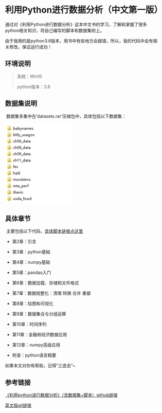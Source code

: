 # 利用Python进行数据分析（中文第一版）

​		通过对《利用Python进行数据分析》这本中文书的学习，了解和掌握了很多python相关知识，将自己编写的脚本和数据集附上。

​		由于我用的是python3.6版本，用书中有些地方会报错，所以，我的代码中会有相关修改，保证运行成功！

## 环境说明

> 系统：Win10
>
> python版本：3.6

## 数据集说明

​	数据集多集中在‘datasets.rar’压缩包中，具体包括以下数据集：

![数据集说明](数据集说明.png)

## 具体章节

​		主要包括以下代码，[具体脚本链接点这里](https://github.com/haibiyu/Python-for-Data-Analysis-Chinese-First-Edition-)

- 第2章：引言

- 第3章：python基础

- 第4章：numpy基础

- 第5章：pandas入门

- 第6章：数据加载、存储和文件格式

- 第7章：数据规整化：清理 转换 合并  重塑

- 第8章：绘图和可视化

- 第9章：数据集合与分组运算

- 第10章：时间序列

- 第11章：金融和经济数据应用

- 第12章：numpy高级应用 

- 附录：python语言精要

 如果本文对你有帮助，记得“三连击”~ 

## 参考链接

[《利用python进行数据分析》（含数据集+脚本）github链接](https://github.com/haibiyu/Python-for-Data-Analysis-Chinese-First-Edition-)

[英文版git链接](https://github.com/wesm/pydata-book)

